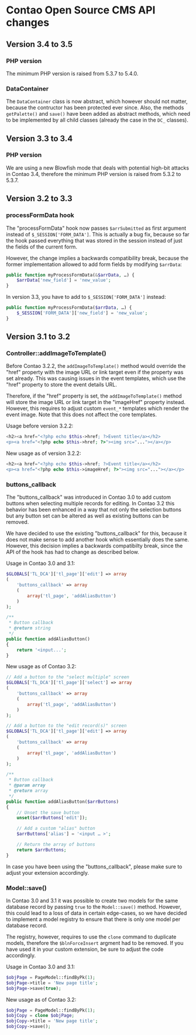 Contao Open Source CMS API changes
==================================

Version 3.4 to 3.5
------------------

### PHP version

The minimum PHP version is raised from 5.3.7 to 5.4.0.


### DataContainer

The `DataContainer` class is now abstract, which however should not matter,
because the contructor has been protected ever since. Also, the methods
`getPalette()` and `save()` have been added as abstract methods, which need to
be implemented by all child classes (already the case in the `DC_` classes).


Version 3.3 to 3.4
------------------

### PHP version

We are using a new Blowfish mode that deals with potential high-bit attacks in
Contao 3.4, therefore the minimum PHP version is raised from 5.3.2 to 5.3.7.


Version 3.2 to 3.3
------------------

### processFormData hook

The "processFormData" hook now passes `$arrSubmitted` as first argument instead
of `$_SESSION['FORM_DATA']`. This is actually a bug fix, because so far the hook
passed everything that was stored in the session instead of just the fields of
the current form.

However, the change implies a backwards compatibility break, because the former
implementation allowed to add form fields by modifying `$arrData`:

```php
public function myProcessFormData(&$arrData, …) {
    $arrData['new_field'] = 'new_value';
}
```

In version 3.3, you have to add to `$_SESSION['FORM_DATA']` instead:

```php
public function myProcessFormData($arrData, …) {
    $_SESSION['FORM_DATA']['new_field'] = 'new_value';
}
```


Version 3.1 to 3.2
------------------

### Controller::addImageToTemplate()

Before Contao 3.2.2, the `addImageToTemplate()` method would override the "href"
property with the image URL or link target even if the property was set already.
This was causing issues in the event templates, which use the "href" property to
store the event details URL.

Therefore, if the "href" property is set, the `addImageToTemplate()` method will
store the image URL or link target in the "imageHref" property instead. However,
this requires to adjust custom `event_*` templates which render the event image.
Note that this does not affect the core templates.

Usage before version 3.2.2:

```php
<h2><a href="<?php echo $this->href; ?>Event title</a></h2>
<p><a href="<?php echo $this->href; ?>"><img src="..."></a></p>
```

New usage as of version 3.2.2:

```php
<h2><a href="<?php echo $this->href; ?>Event title</a></h2>
<p><a href="<?php echo $this->imageHref; ?>"><img src="..."></a></p>
```


### buttons_callback

The "buttons_callback" was introduced in Contao 3.0 to add custom buttons when
selecting multiple records for editing. In Contao 3.2 this behavior has been
enhanced in a way that not only the selection buttons but any button set can be
altered as well as existing buttons can be removed.

We have decided to use the existing "buttons_callback" for this, because it does
not make sense to add another hook which essentially does the same. However,
this decision implies a backwards compatibilty break, since the API of the hook
has had to change as described below.

Usage in Contao 3.0 and 3.1:

```php
$GLOBALS['TL_DCA']['tl_page']['edit'] => array
(
    'buttons_callback' => array
    (
        array('tl_page', 'addAliasButton')
    )
);

/**
 * Button callback
 * @return string
 */
public function addAliasButton()
{
    return '<input...';
}
```

New usage as of Contao 3.2:

```php
// Add a button to the "select multiple" screen
$GLOBALS['TL_DCA']['tl_page']['select'] => array
(
    'buttons_callback' => array
    (
        array('tl_page', 'addAliasButton')
    )
);

// Add a button to the "edit record(s)" screen
$GLOBALS['TL_DCA']['tl_page']['edit'] => array
(
    'buttons_callback' => array
    (
        array('tl_page', 'addAliasButton')
    )
);

/**
 * Button callback
 * @param array
 * @return array
 */
public function addAliasButton($arrButtons)
{
    // Unset the save button
    unset($arrButtons['edit']);

    // Add a custom "alias" button
    $arrButtons['alias'] = '<input … >';

    // Return the array of buttons
    return $arrButtons;
}
```

In case you have been using the "buttons_callback", please make sure to adjust
your extension accordingly.


### Model::save()

In Contao 3.0 and 3.1 it was possible to create two models for the same database
record by passing `true` to the `Model::save()` method. However, this could lead
to a loss of data in certain edge-cases, so we have decided to implement a model
registry to ensure that there is only one model per database record.

The registry, however, requires to use the `clone` command to duplicate models,
therefore the `$blnForceInsert` argment had to be removed. If you have used it
in your custom extension, be sure to adjust the code accordingly.

Usage in Contao 3.0 and 3.1:

```php
$objPage = PageModel::findByPk(1);
$objPage->title = 'New page title';
$objPage->save(true);
```

New usage as of Contao 3.2:

```php
$objPage = PageModel::findByPk(1);
$objCopy = clone $objPage;
$objCopy->title = 'New page title';
$objCopy->save();
```
